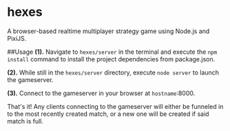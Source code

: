 # hexes
A browser-based realtime multiplayer strategy game using Node.js and PixiJS.

##Usage
__(1).__ Navigate to `hexes/server` in the terminal and execute the `npm install` command to install the project dependencies from package.json.

__(2).__ While still in the `hexes/server` directory, execute `node server` to launch the gameserver.

__(3).__ Connect to the gameserver in your browser at `hostname`:8000.

That's it! Any clients connecting to the gameserver will either be funneled in to the most recently created match, or a new one will be created if said match is full.
